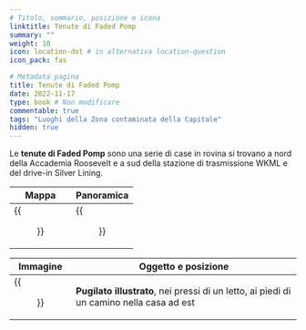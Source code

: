 ```yaml
---
# Titolo, sommario, posizione e icona
linktitle: Tenute di Faded Pomp
summary: ""
weight: 10
icon: location-dot # in alternativa location-question
icon_pack: fas

# Metadata pagina
title: Tenute di Faded Pomp
date: 2022-11-17
type: book # Non modificare
commentable: true
tags: "Luoghi della Zona contaminata della Capitale"
hidden: true
---
```



<div class="fo3">

Le **tenute di Faded Pomp** sono una serie di case in rovina si trovano a nord della Accademia Roosevelt e a sud della stazione di trasmissione WKML e del drive-in Silver Lining.

| Mappa                                | Panoramica                                 |
| ------------------------------------ | ------------------------------------------ |
| {{<figure src="fo3/Faded_PE_loc.webp">}} | {{<figure src="fo3/Faded_pomp_estates.webp">}} |

| Immagine                                          | Oggetto e posizione                                                                      |
| ------------------------------------------------- | ---------------------------------------------------------------------------------------- |
| {{<figure src="fo3/FO3_PI_Faded_Pomps_Estate.webp">}} | **Pugilato illustrato**, nei pressi di un letto, ai piedi di un camino nella casa ad est |

</div>